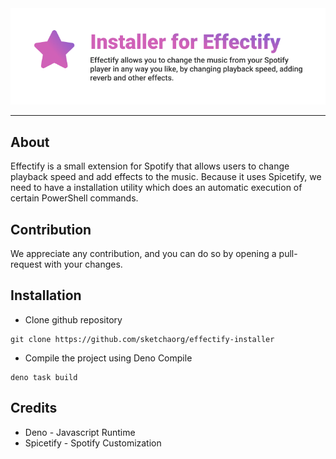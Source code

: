 <img src="./assets/logo.png">
<hr></hr>

## About
Effectify is a small extension for Spotify that allows users to change playback speed and add effects to the music. Because it uses Spicetify, we need to have a installation utility which does an automatic execution of certain PowerShell commands. 

## Contribution
We appreciate any contribution, and you can do so by opening a pull-request with your changes.

## Installation

- Clone github repository
```
git clone https://github.com/sketchaorg/effectify-installer
```

- Compile the project using Deno Compile
```
deno task build
```

## Credits
- Deno - Javascript Runtime
- Spicetify - Spotify Customization